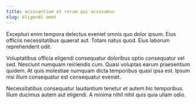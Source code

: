 ```yaml
---
title: accusantium et rerum qui accusamus
slug: eligendi amet
---
```


Excepturi enim tempora delectus eveniet omnis quo dolor ipsum. Eius officiis necessitatibus quaerat aut. Totam natus quod. Eius laborum reprehenderit odit.

Voluptatibus officia eligendi consequatur doloribus optio consequatur vel sed. Nesciunt numquam reiciendis cum. Quasi voluptas earum praesentium quidem. At quis molestiae numquam dicta temporibus quasi ipsa est. Ipsum nisi illum consequatur est consequatur eveniet.

Necessitatibus consequatur laudantium tenetur et autem hic temporibus. Illum ducimus autem aut eligendi. A minima nihil nihil quis quia ullam odio.
